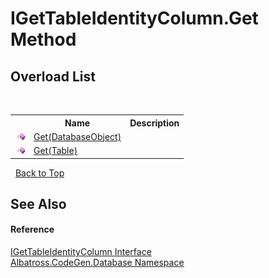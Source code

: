 # IGetTableIdentityColumn.Get Method 
 


## Overload List
&nbsp;<table><tr><th></th><th>Name</th><th>Description</th></tr><tr><td>![Public method](media/pubmethod.gif "Public method")</td><td><a href="4ad30c42-8621-b30e-bdcb-4d274987fd67">Get(DatabaseObject)</a></td><td /></tr><tr><td>![Public method](media/pubmethod.gif "Public method")</td><td><a href="a3295599-f7be-8cfa-c73b-2959effcf1a8">Get(Table)</a></td><td /></tr></table>&nbsp;
<a href="#igettableidentitycolumn.get-method">Back to Top</a>

## See Also


#### Reference
<a href="dbf06374-112e-2448-12b6-115a09b4cd54">IGetTableIdentityColumn Interface</a><br /><a href="bdf46154-2f7c-d3c3-6413-8c6484d341a9">Albatross.CodeGen.Database Namespace</a><br />